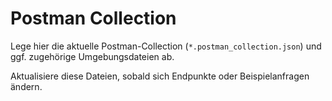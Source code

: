 # Postman Collection

Lege hier die aktuelle Postman-Collection (`*.postman_collection.json`) und ggf. zugehörige Umgebungsdateien ab.

Aktualisiere diese Dateien, sobald sich Endpunkte oder Beispielanfragen ändern.
